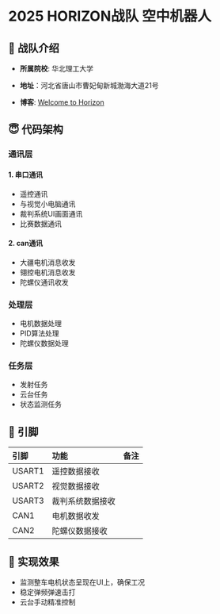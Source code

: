 # 2025 HORIZON战队 空中机器人

## 🚀 战队介绍
- **所属院校**: 华北理工大学

- **地址**：河北省唐山市曹妃甸新城渤海大道21号

- **博客**: [Welcome to Horizon](https://horizon-rm.github.io/docs/)


## 😇 代码架构
### **通讯层**
#### 1. **串口通讯** 
- 遥控通讯
- 与视觉小电脑通讯
- 裁判系统UI画面通讯
- 比赛数据通讯
#### 2. **can通讯**
- 大疆电机消息收发
- 翎控电机消息收发
- 陀螺仪通讯收发

### **处理层**
- 电机数据处理
- PID算法处理
- 陀螺仪数据处理


### **任务层**
- 发射任务
- 云台任务
- 状态监测任务
## 🙉 引脚
| 引脚     | 功能 | 备注     |
| :---        |    :---   |          :---  |
| USART1      | 遥控数据接收          |    |
| USART2   | 视觉数据接收       |       |
|USART3   |裁判系统数据接收|       |
| CAN1   | 电机数据收发       |       |
| CAN2   | 陀螺仪数据接收       |       |
## &#x1F308; **实现效果**
- 监测整车电机状态呈现在UI上，确保工况
- 稳定弹频弹速击打
- 云台手动精准控制